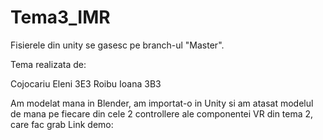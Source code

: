 # Tema3_IMR 
Fisierele din unity se gasesc pe branch-ul "Master".

Tema realizata de:

Cojocariu Eleni 3E3
Roibu Ioana 3B3

Am modelat mana in Blender, am importat-o in Unity si am atasat modelul de mana pe fiecare din cele 2 controllere ale componentei VR din tema 2, care fac grab
Link demo: 
